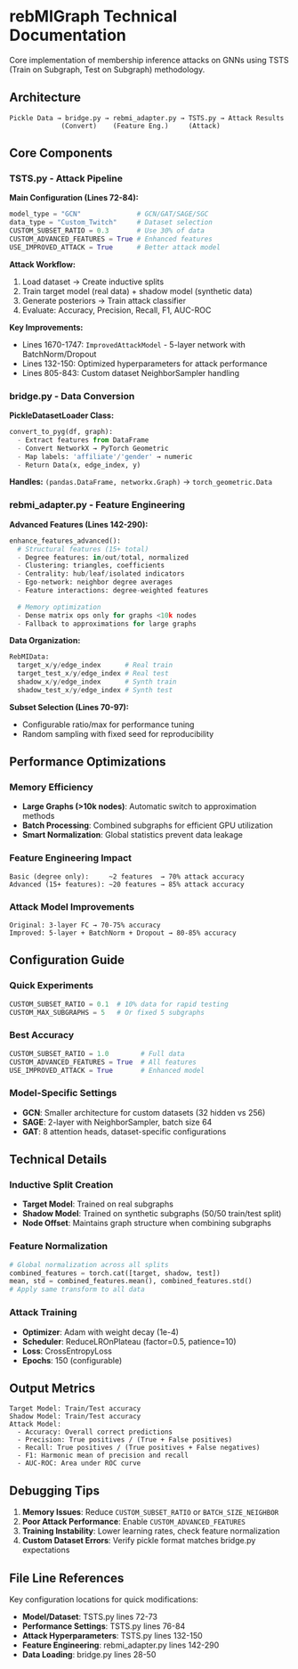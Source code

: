 # rebMIGraph Technical Documentation

Core implementation of membership inference attacks on GNNs using TSTS (Train on Subgraph, Test on Subgraph) methodology.

## Architecture

```
Pickle Data → bridge.py → rebmi_adapter.py → TSTS.py → Attack Results
             (Convert)    (Feature Eng.)     (Attack)
```

## Core Components

### TSTS.py - Attack Pipeline
**Main Configuration (Lines 72-84):**
```python
model_type = "GCN"              # GCN/GAT/SAGE/SGC
data_type = "Custom_Twitch"     # Dataset selection
CUSTOM_SUBSET_RATIO = 0.3       # Use 30% of data
CUSTOM_ADVANCED_FEATURES = True # Enhanced features
USE_IMPROVED_ATTACK = True      # Better attack model
```

**Attack Workflow:**
1. Load dataset → Create inductive splits
2. Train target model (real data) + shadow model (synthetic data)
3. Generate posteriors → Train attack classifier
4. Evaluate: Accuracy, Precision, Recall, F1, AUC-ROC

**Key Improvements:**
- Lines 1670-1747: `ImprovedAttackModel` - 5-layer network with BatchNorm/Dropout
- Lines 132-150: Optimized hyperparameters for attack performance
- Lines 805-843: Custom dataset NeighborSampler handling

### bridge.py - Data Conversion
**PickleDatasetLoader Class:**
```python
convert_to_pyg(df, graph):
  - Extract features from DataFrame
  - Convert NetworkX → PyTorch Geometric
  - Map labels: 'affiliate'/'gender' → numeric
  - Return Data(x, edge_index, y)
```

**Handles:** `(pandas.DataFrame, networkx.Graph)` → `torch_geometric.Data`

### rebmi_adapter.py - Feature Engineering

**Advanced Features (Lines 142-290):**
```python
enhance_features_advanced():
  # Structural features (15+ total)
  - Degree features: in/out/total, normalized
  - Clustering: triangles, coefficients  
  - Centrality: hub/leaf/isolated indicators
  - Ego-network: neighbor degree averages
  - Feature interactions: degree-weighted features
  
  # Memory optimization
  - Dense matrix ops only for graphs <10k nodes
  - Fallback to approximations for large graphs
```

**Data Organization:**
```python
RebMIData:
  target_x/y/edge_index      # Real train
  target_test_x/y/edge_index # Real test
  shadow_x/y/edge_index      # Synth train
  shadow_test_x/y/edge_index # Synth test
```

**Subset Selection (Lines 70-97):**
- Configurable ratio/max for performance tuning
- Random sampling with fixed seed for reproducibility

## Performance Optimizations

### Memory Efficiency
- **Large Graphs (>10k nodes)**: Automatic switch to approximation methods
- **Batch Processing**: Combined subgraphs for efficient GPU utilization
- **Smart Normalization**: Global statistics prevent data leakage

### Feature Engineering Impact
```
Basic (degree only):     ~2 features  → 70% attack accuracy
Advanced (15+ features): ~20 features → 85% attack accuracy
```

### Attack Model Improvements
```
Original: 3-layer FC → 70-75% accuracy
Improved: 5-layer + BatchNorm + Dropout → 80-85% accuracy
```

## Configuration Guide

### Quick Experiments
```python
CUSTOM_SUBSET_RATIO = 0.1  # 10% data for rapid testing
CUSTOM_MAX_SUBGRAPHS = 5   # Or fixed 5 subgraphs
```

### Best Accuracy
```python
CUSTOM_SUBSET_RATIO = 1.0        # Full data
CUSTOM_ADVANCED_FEATURES = True  # All features
USE_IMPROVED_ATTACK = True       # Enhanced model
```

### Model-Specific Settings
- **GCN**: Smaller architecture for custom datasets (32 hidden vs 256)
- **SAGE**: 2-layer with NeighborSampler, batch size 64
- **GAT**: 8 attention heads, dataset-specific configurations

## Technical Details

### Inductive Split Creation
- **Target Model**: Trained on real subgraphs
- **Shadow Model**: Trained on synthetic subgraphs (50/50 train/test split)
- **Node Offset**: Maintains graph structure when combining subgraphs

### Feature Normalization
```python
# Global normalization across all splits
combined_features = torch.cat([target, shadow, test])
mean, std = combined_features.mean(), combined_features.std()
# Apply same transform to all data
```

### Attack Training
- **Optimizer**: Adam with weight decay (1e-4)
- **Scheduler**: ReduceLROnPlateau (factor=0.5, patience=10)
- **Loss**: CrossEntropyLoss
- **Epochs**: 150 (configurable)

## Output Metrics

```
Target Model: Train/Test accuracy
Shadow Model: Train/Test accuracy  
Attack Model: 
  - Accuracy: Overall correct predictions
  - Precision: True positives / (True + False positives)
  - Recall: True positives / (True positives + False negatives)
  - F1: Harmonic mean of precision and recall
  - AUC-ROC: Area under ROC curve
```

## Debugging Tips

1. **Memory Issues**: Reduce `CUSTOM_SUBSET_RATIO` or `BATCH_SIZE_NEIGHBOR`
2. **Poor Attack Performance**: Enable `CUSTOM_ADVANCED_FEATURES`
3. **Training Instability**: Lower learning rates, check feature normalization
4. **Custom Dataset Errors**: Verify pickle format matches bridge.py expectations

## File Line References

Key configuration locations for quick modifications:

- **Model/Dataset**: TSTS.py lines 72-73
- **Performance Settings**: TSTS.py lines 76-84
- **Attack Hyperparameters**: TSTS.py lines 132-150
- **Feature Engineering**: rebmi_adapter.py lines 142-290
- **Data Loading**: bridge.py lines 28-50